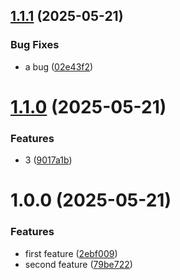 ## [1.1.1](https://github.com/dadiorchen/test-semantic-release/compare/v1.1.0...v1.1.1) (2025-05-21)


### Bug Fixes

* a bug ([02e43f2](https://github.com/dadiorchen/test-semantic-release/commit/02e43f221a65255b74f0b9d7ff8c799ce1922b7a))

# [1.1.0](https://github.com/dadiorchen/test-semantic-release/compare/v1.0.0...v1.1.0) (2025-05-21)


### Features

* 3 ([9017a1b](https://github.com/dadiorchen/test-semantic-release/commit/9017a1b55a24531c10dec77d81d80842429c1f25))

# 1.0.0 (2025-05-21)


### Features

* first feature ([2ebf009](https://github.com/dadiorchen/test-semantic-release/commit/2ebf009f50fa5acc2621b4cf534be0bb9901e6b3))
* second feature ([79be722](https://github.com/dadiorchen/test-semantic-release/commit/79be72246df1739451ab173b13ac0c45b1edd4ba))
